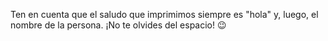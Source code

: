 Ten en cuenta que el saludo que imprimimos siempre es "hola" y, luego, el nombre de la persona. ¡No te olvides del espacio! :wink: